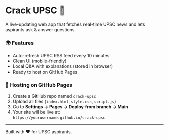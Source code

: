 # Crack UPSC 🧠

A live-updating web app that fetches real-time UPSC news and lets aspirants ask & answer questions.

### 🌍 Features
- Auto-refresh UPSC RSS feed every 10 minutes
- Clean UI (mobile-friendly)
- Local Q&A with explanations (stored in browser)
- Ready to host on GitHub Pages

### 🚀 Hosting on GitHub Pages
1. Create a GitHub repo named `crack-upsc`
2. Upload all files (`index.html`, `style.css`, `script.js`)
3. Go to **Settings → Pages → Deploy from branch → Main**
4. Your site will be live at:  
   `https://yourusername.github.io/crack-upsc`

---
Built with ❤️ for UPSC aspirants.
